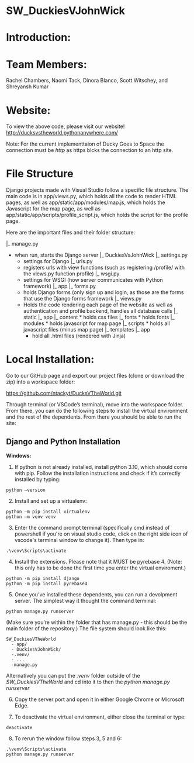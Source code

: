 # SW_DuckiesVJohnWick

# Introduction:

# Team Members:
Rachel Chambers, Naomi Tack, Dinora Blanco, Scott Witschey, and Shreyansh Kumar

# Website:
To view the above code, please visit our website!
http://ducksvstheworld.pythonanywhere.com/

Note: For the current implementtaion of Ducky Goes to Space the connection must be *http* as https blcks the connection to an http site.

# File Structure

Django projects made with Visual Studio follow a specific file structure. The main code is in app/views.py, which holds all the code to render HTML pages, as well as app/static/app/modules/map.js, which holds the Javascript for the map page, as well as app/static/app/scripts/profile_script.js, which holds the script for the profile page. 

Here are the important files and their folder structure:

|_ manage.py
  * when run, starts the Django server
|_ DuckiesVsJohnWick
  |_ settings.py
    * settings for Django
  |_ urls.py
    * registers urls with view functions (such as registering <website url>/profile/ with the views.py function profile)
  |_ wsgi.py
    * settings for WSGI (how server communicates with Python framework)
|_ app
  |_ forms.py
    * holds Django forms (only sign up and login, as those are the forms that use the Django forms framework
  |_ views.py
    * Holds the code rendering each page of the website as well as authentication and profile backend, handles all database calls
  |_ static
    |_ app
        |_ content
          * holds css files
        |_ fonts
          * holds fonts
        |_ modules
          * holds javascript for map page
        |_ scripts
          * holds all javascript files (minus map page)
  |_ templates
    |_ app
      * hold all .html files (rendered with Jinja)


# Local Installation:

Go to our GitHub page and export our project files (clone or download the zip) into a workspace folder: 

https://github.com/ntackyt/DucksVTheWorld.git

Through terminal (or VSCode’s terminal), move into the workspace folder. From there, you can do the following steps to install the virtual environment and the rest of the dependents. From there you should be able to run the site: 

## <b>Django and Python Installation</b> 

**Windows:**

1. If python is not already installed, install python 3.10, which should come with pip. Follow the installation instructions and check if it’s correctly installed by typing: 
```
python –version 
```
2. Install and set up a virtualenv:    
```
python –m pip install virtualenv 
python –m venv venv 
```

3. Enter the command prompt terminal (specifically cmd instead of powershell if you're on visual studio code, click on the right side icon of vscode's terminal window to change it). Then type in:
```
.\venv\Scripts\activate
```

4. Install the extensions. Please note that it MUST be pyrebase 4. (Note: this only has to be done the first time you enter the virtual enviroment.)
```
python -m pip install django 
python -m pip install pyrebase4 
```

5. Once you’ve installed these dependents, you can run a devolpment server. The simplest way it thought the command terminal: 
```
python manage.py runserver
```
(Make sure you’re within the folder that has manage.py - this should be the main folder of the repository.)
The file system should look like this:
```
SW_DuckiesVTheWorld
  - app/
  - DuckiesVJohnWick/
  -.venv/
  - ...
  -manage.py
```
Alternatively you can put the <i>.venv</i> folder outside of the <i>SW_DuckiesVTheWorld</i> and cd into it to then the <i>python manage.py runserver</i>
  
6. Copy the server port and open it in either Google Chrome or Microsoft Edge.

7. To deactivate the virtual environment, either close the terminal or type:
```
deactivate
```
8. To rerun the window follow steps 3, 5 and 6:
```
.\venv\Scripts\activate
python manage.py runserver
```
